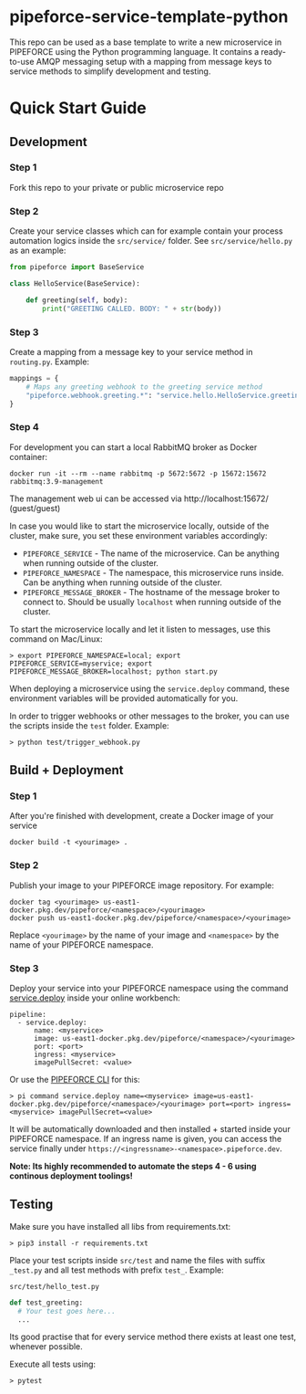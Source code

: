# pipeforce-service-template-python

This repo can be used as a base template to write a new microservice in PIPEFORCE using the Python programming language. It contains a ready-to-use AMQP
messaging setup with a mapping from message keys to service methods to simplify development and testing.

# Quick Start Guide

## Development

### Step 1

Fork this repo to your private or public microservice repo

### Step 2

Create your service classes which can for example contain your process automation logics inside the `src/service/`
folder. See `src/service/hello.py` as an example:

```python
from pipeforce import BaseService

class HelloService(BaseService):

    def greeting(self, body):
        print("GREETING CALLED. BODY: " + str(body))

```

### Step 3

Create a mapping from a message key to your service method in `routing.py`. Example:

```python
mappings = {
    # Maps any greeting webhook to the greeting service method
    "pipeforce.webhook.greeting.*": "service.hello.HelloService.greeting",
}
```

### Step 4

For development you can start a local RabbitMQ broker as Docker container:

```
docker run -it --rm --name rabbitmq -p 5672:5672 -p 15672:15672 rabbitmq:3.9-management
```

The management web ui can be accessed via http://localhost:15672/ (guest/guest)

In case you would like to start the microservice locally, outside of the cluster, make sure, you set these environment
variables accordingly:

- `PIPEFORCE_SERVICE` - The name of the microservice. Can be anything when running outside of the cluster.
- `PIPEFORCE_NAMESPACE` - The namespace, this microservice runs inside. Can be anything when running outside of the cluster.
- `PIPEFORCE_MESSAGE_BROKER` - The hostname of the message broker to connect to. Should be usually `localhost` when running outside of the cluster.

To start the microservice locally and let it listen to messages, use this command on Mac/Linux:

```
> export PIPEFORCE_NAMESPACE=local; export PIPEFORCE_SERVICE=myservice; export PIPEFORCE_MESSAGE_BROKER=localhost; python start.py
```

When deploying a microservice using the `service.deploy` command, these environment variables will be provided
automatically for you.

In order to trigger webhooks or other messages to the broker, you can use the scripts inside the `test` folder. Example:

```
> python test/trigger_webhook.py
```

## Build + Deployment

### Step 1

After you're finished with development, create a Docker image of your service

```docker build -t <yourimage> .```

### Step 2

Publish your image to your PIPEFORCE image repository. For example:

```
docker tag <yourimage> us-east1-docker.pkg.dev/pipeforce/<namespace>/<yourimage>
docker push us-east1-docker.pkg.dev/pipeforce/<namespace>/<yourimage>
```

Replace `<yourimage>` by the name of your image and `<namespace>` by the name of your PIPEFORCE namespace.

### Step 3

Deploy your service into your PIPEFORCE namespace using the
command [service.deploy](https://pipeforce.github.io/docs/api/commands#servicedeploy) inside your online workbench:

``` 
pipeline:  
  - service.deploy:  
      name: <myservice>
      image: us-east1-docker.pkg.dev/pipeforce/<namespace>/<yourimage>
      port: <port>  
      ingress: <myservice>  
      imagePullSecret: <value> 
```

Or use the [PIPEFORCE CLI](https://github.com/logabit/pipeforce-cli) for this:

```
> pi command service.deploy name=<myservice> image=us-east1-docker.pkg.dev/pipeforce/<namespace>/<yourimage> port=<port> ingress=<myservice> imagePullSecret=<value> 
```

It will be automatically downloaded and then installed + started inside your PIPEFORCE namespace. If an ingress name is
given, you can access the service finally under ``https://<ingressname>-<namespace>.pipeforce.dev``.

**Note: Its highly recommended to automate the steps 4 - 6 using continous deployment toolings!**

## Testing

Make sure you have installed all libs from requirements.txt:

```
> pip3 install -r requirements.txt
```

Place your test scripts inside `src/test` and name the files with suffix `_test.py` and all test methods with
prefix `test_`. Example:

```
src/test/hello_test.py
```
```python
def test_greeting:
  # Your test goes here...
  ...
```

Its good practise that for every service method there exists at least one test, whenever possible.

Execute all tests using:

```
> pytest
```
